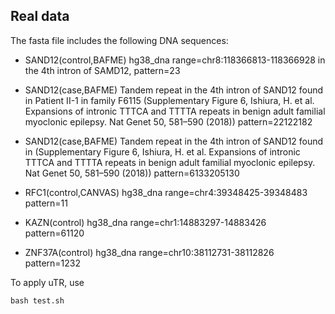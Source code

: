 ## Real data

The fasta file includes the following DNA sequences:

- SAND12(control,BAFME) hg38_dna range=chr8:118366813-118366928 in the 4th intron of SAMD12, pattern=23

- SAND12(case,BAFME) Tandem repeat in the 4th intron of SAND12 found in Patient II-1 in family F6115 (Supplementary Figure 6, Ishiura, H. et al. Expansions of intronic TTTCA and TTTTA repeats in benign adult familial myoclonic epilepsy. Nat Genet 50, 581–590 (2018)) pattern=22122182

- SAND12(case,BAFME) Tandem repeat in the 4th intron of SAND12 found in (Supplementary Figure 6, Ishiura, H. et al. Expansions of intronic TTTCA and TTTTA repeats in benign adult familial myoclonic epilepsy. Nat Genet 50, 581–590 (2018)) pattern=6133205130

- RFC1(control,CANVAS) hg38_dna range=chr4:39348425-39348483 pattern=11

- KAZN(control) hg38_dna range=chr1:14883297-14883426 pattern=61120

- ZNF37A(control) hg38_dna range=chr10:38112731-38112826 pattern=1232

To apply uTR, use

    bash test.sh
